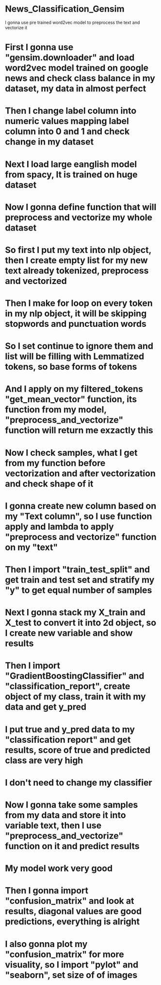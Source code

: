# News_Classification_Gensim
I gonna use pre trained word2vec model to preprocess the text and vectorize it
# First I gonna use "gensim.downloader" and load word2vec model trained on google news and check class balance in my dataset, my data in almost perfect
# Then I change label column into numeric values mapping label column into 0 and 1 and check change in my dataset
# Next I load large eanglish model from spacy, It is trained on huge dataset
# Now I gonna define function that will preprocess and vectorize my whole dataset
# So first I put my text into nlp object, then I create empty list for my new text already tokenized, preprocess and vectorized
# Then I make for loop on every token in my nlp object, it will be skipping stopwords and punctuation words
# So I set continue to ignore them and list will be filling with Lemmatized tokens, so  base forms of tokens
# And I apply on my filtered_tokens "get_mean_vector" function, its function from my model, "preprocess_and_vectorize" function will return me exzactly this
# Now I check samples, what I get from my function before vectorization and after vectorization and check shape of it
# I gonna create new column based on my "Text column", so I use function apply and lambda to apply "preprocess and vectorize" function on my "text"
# Then I import "train_test_split" and get train and test set and stratify my "y" to get equal number of samples 
# Next I gonna stack my X_train and X_test to convert it into 2d object, so I create new variable and show results
# Then I import "GradientBoostingClassifier" and "classification_report", create object of my class, train it with my data and get y_pred 
# I put true and y_pred data to my "classification report" and get results, score of true and predicted class are very high
# I don't need to change my classifier 
# Now I gonna take some samples from my data and store it into variable text, then I use "preprocess_and_vectorize" function on it and predict results
# My model work very good
# Then I gonna import "confusion_matrix" and look at results, diagonal values are good predictions, everything is alright 
# I also gonna plot my "confusion_matrix" for more visuality, so I import "pylot" and "seaborn", set size of of images 
